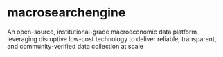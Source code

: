 # macrosearchengine
An open-source, institutional-grade macroeconomic data platform leveraging disruptive low-cost technology to deliver reliable, transparent, and community-verified data collection at scale
